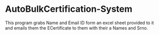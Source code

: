 # AutoBulkCertification-System
This program grabs Name and Email ID form an excel sheet provided to it and emails them the ECertificate to them with their a Names and Srno.
